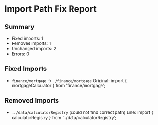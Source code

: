# Import Path Fix Report

## Summary
- Fixed imports: 1
- Removed imports: 1
- Unchanged imports: 2
- Errors: 0

## Fixed Imports
- `finance/mortgage` → `./finance/mortgage`
  Original: import { mortgageCalculator } from 'finance/mortgage';

## Removed Imports
- `../data/calculatorRegistry` (could not find correct path)
  Line: import { calculatorRegistry } from '../data/calculatorRegistry';
